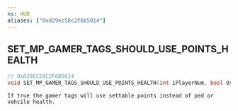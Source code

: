 ```yaml
---
ns: HUD
aliases: ["0xd29ec58c2f6b5014"]
---
```

## SET_MP_GAMER_TAGS_SHOULD_USE_POINTS_HEALTH

```c
// 0xD29EC58C2F6B5014
void SET_MP_GAMER_TAGS_SHOULD_USE_POINTS_HEALTH(int iPlayerNum, bool UsePointsHealth);
```

```
If true the gamer tags will use settable points instead of ped or vehcile health.
```
